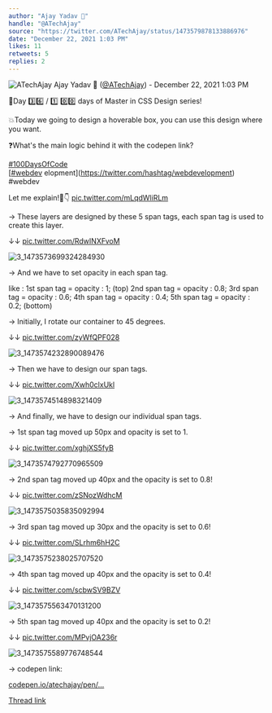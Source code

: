 ```yaml
---
author: "Ajay Yadav 🎯"
handle: "@ATechAjay"
source: "https://twitter.com/ATechAjay/status/1473579878133886976"
date: "December 22, 2021 1:03 PM"
likes: 11
retweets: 5
replies: 2
---
```

![ATechAjay](https://pbs.twimg.com/profile_images/1485567675111981057/mLsrcZdB_normal.jpg)
Ajay Yadav 🎯 ([@ATechAjay](https://twitter.com/ATechAjay)) - December 22, 2021 1:03 PM

💚Day 3️⃣6️⃣ /  1️⃣ 0️⃣0️⃣ days of Master in CSS Design series!

💥Today we going to design a hoverable box, you can use this design where you want.

❓What's the main logic behind it with the codepen link?

[#100DaysOfCode](https://twitter.com/hashtag/100DaysOfCode)  
[[#webdev](https://twitter.com/hashtag/webdev) elopment](https://twitter.com/hashtag/webdevelopment)  
#webdev 

Let me explain!🧵👇 [pic.twitter.com/mLqdWliRLm](https://twitter.com/ATechAjay/status/1473579878133886976/video/1)

→ These layers are designed by these 5 span tags, each span tag is used to create this layer.

↓↓ [pic.twitter.com/RdwINXFvoM](https://twitter.com/ATechAjay/status/1473579885226434561/photo/1)

![3_1473573699324284930](https://pbs.twimg.com/media/FHMveOKVEAIRXgX.jpg)

→  And we have to set opacity in each span tag.

like :
          1st span tag = opacity : 1; (top)
          2nd span tag = opacity : 0.8;
          3rd span tag = opacity : 0.6;
          4th span tag = opacity : 0.4;
          5th span tag = opacity : 0.2; (bottom)

→ Initially, I rotate our container to 45 degrees.

↓↓ [pic.twitter.com/zyWfQPF028](https://twitter.com/ATechAjay/status/1473579895607287810/photo/1)

![3_1473574232890089476](https://pbs.twimg.com/media/FHMv9R2VIAQQ-x0.jpg)

→ Then we have to design our span tags. 

↓↓ [pic.twitter.com/Xwh0clxUkl](https://twitter.com/ATechAjay/status/1473579906827112448/photo/1)

![3_1473574514898321409](https://pbs.twimg.com/media/FHMwNsaVQAEjDE5.jpg)

→ And finally, we have to design our individual span tags.
        
→ 1st span tag moved up 50px and opacity is set to 1.

↓↓ [pic.twitter.com/xghjXS5fyB](https://twitter.com/ATechAjay/status/1473579915970678785/photo/1)

![3_1473574792770965509](https://pbs.twimg.com/media/FHMwd3kVUAUjBgj.jpg)

→ 2nd span tag moved up 40px and the opacity is set to 0.8!

↓↓ [pic.twitter.com/zSNozWdhcM](https://twitter.com/ATechAjay/status/1473579922555760643/photo/1)

![3_1473575035835092994](https://pbs.twimg.com/media/FHMwsBDVkAI-jmW.jpg)

→ 3rd span tag moved up 30px and the opacity is set to 0.6!

↓↓ [pic.twitter.com/SLrhm6hH2C](https://twitter.com/ATechAjay/status/1473579930063544320/photo/1)

![3_1473575238025707520](https://pbs.twimg.com/media/FHMw3yRVgAAyBFF.jpg)

→ 4th span tag moved up 40px and the opacity is set to 0.4!

↓↓ [pic.twitter.com/scbwSV9BZV](https://twitter.com/ATechAjay/status/1473579936388554753/photo/1)

![3_1473575563470131200](https://pbs.twimg.com/media/FHMxKupVUAA5ON-.jpg)

→ 5th span tag moved up 40px and the opacity is set to 0.2!

↓↓ [pic.twitter.com/MPvjOA236r](https://twitter.com/ATechAjay/status/1473579948174569472/photo/1)

![3_1473575589776748544](https://pbs.twimg.com/media/FHMxMQpUcAApNOD.jpg)

→ codepen link:

[codepen.io/atechajay/pen/…](https://codepen.io/atechajay/pen/VwMzJRe)

[Thread link](https://twitter.com/ATechAjay/status/1473579878133886976)